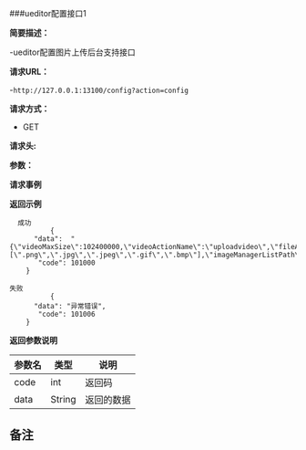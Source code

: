 ###ueditor配置接口1

**简要描述：** 

-ueditor配置图片上传后台支持接口

**请求URL：** 

-`http://127.0.0.1:13100/config?action=config`

**请求方式：**

- GET 

**请求头:**


**参数：** 


**请求事例**

 **返回示例**
 
```
  成功
          {
      "data":  "{\"videoMaxSize\":102400000,\"videoActionName\":\"uploadvideo\",\"fileActionName\":\"uploadfile\",\"fileManagerListPath\":\"/ueditor/jsp/upload/file/\",\"imageCompressBorder\":1600,\"imageManagerAllowFiles\":[\".png\",\".jpg\",\".jpeg\",\".gif\",\".bmp\"],\"imageManagerListPath\":\"/images/upload/image/\"}",
       "code": 101000
    }
```

```
失败
          {
      "data": "异常错误",
       "code": 101006
    }
```

**返回参数说明**

| 参数名  |   类型     |说明|
| ------ | -------- |------|
| code | int |返回码|
|data|String|返回的数据|

**备注**
-

